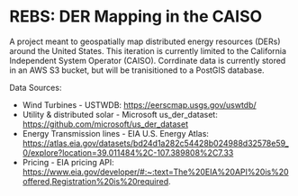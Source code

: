 # REBS: DER Mapping in the CAISO #
A project meant to geospatially map distributed energy resources (DERs) around the United States. This iteration is currently limited to the California Independent System Operator (CAISO). 
Corrdinate data is currently stored in an AWS S3 bucket, but will be tranisitioned to a PostGIS database. 

Data Sources: 
- Wind Turbines - USTWDB: https://eerscmap.usgs.gov/uswtdb/
- Utility & distributed solar - Microsoft us_der_dataset: https://github.com/microsoft/us_der_dataset
- Energy Transmission lines - EIA U.S. Energy Atlas: https://atlas.eia.gov/datasets/bd24d1a282c54428b024988d32578e59_0/explore?location=39.011484%2C-107.389808%2C7.33
- Pricing - EIA pricing API: https://www.eia.gov/developer/#:~:text=The%20EIA%20API%20is%20offered,Registration%20is%20required.
